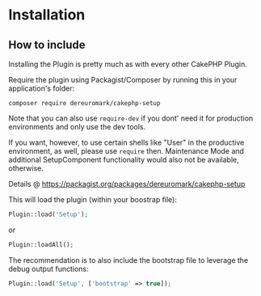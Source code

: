 # Installation

## How to include
Installing the Plugin is pretty much as with every other CakePHP Plugin.

Require the plugin using Packagist/Composer by running this in your application's folder:

	composer require dereuromark/cakephp-setup

Note that you can also use `require-dev` if you dont' need it for production environments and only use the dev tools.

If you want, however, to use certain shells like "User" in the productive environment, as well, please
use `require` then.
Maintenance Mode and additional SetupComponent functionality would also not be available, otherwise.

Details @ https://packagist.org/packages/dereuromark/cakephp-setup

This will load the plugin (within your boostrap file):
```php
Plugin::load('Setup');
```
or
```php
Plugin::loadAll();
```

The recommendation is to also include the bootstrap file to leverage the debug output functions:
```php
Plugin::load('Setup', ['bootstrap' => true]);
```
